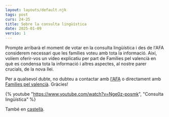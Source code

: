 ```yaml
---
layout: layouts/default.njk
tags: post
curs: 24-25
title: Sobre la consulta lingüística
date: 2025-01-09
versio: 1
---
```

Prompte arribarà el moment de votar en la consulta lingüística i des de l'AFA considerem necessari que les famílies voteu amb tota la informació. Així, volíem oferir-vos un vídeo explicatiu per part de Famílies pel valencià en què es condensa tota la informació i altres aspectes, al nostre parer crucials, de la nova llei.

Per a qualsevol dubte, no dubteu a contactar amb [l'AFA](https://afasantateresa.es/) o directament amb [Famílies pel valencià](https://familiespelvalencia.org). Gràcies!

{% youtube "https://www.youtube.com/watch?v=Nge0z-posmk", "Consulta lingüística" %}

També en [castellà](https://youtu.be/eD0SKgyvhnc?si=iQJJndY5LhXddCjJ).
